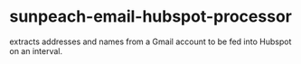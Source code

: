 # sunpeach-email-hubspot-processor
extracts addresses and names from a Gmail account to be fed into Hubspot on an interval. 
